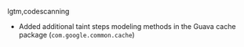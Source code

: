 lgtm,codescanning
* Added additional taint steps modeling methods in the Guava cache package (`com.google.common.cache`)